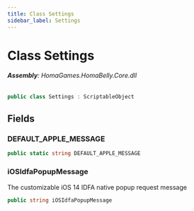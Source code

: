 ```yaml
---
title: Class Settings
sidebar_label: Settings
---
```

# Class Settings


###### **Assembly**: HomaGames.HomaBelly.Core.dll

```csharp title="Declaration"
public class Settings : ScriptableObject
```
## Fields
### DEFAULT_APPLE_MESSAGE


```csharp title="Declaration"
public static string DEFAULT_APPLE_MESSAGE
```
### iOSIdfaPopupMessage
The customizable iOS 14 IDFA native popup request message

```csharp title="Declaration"
public string iOSIdfaPopupMessage
```
